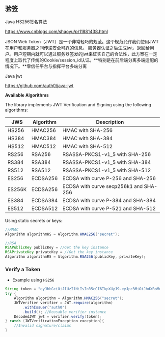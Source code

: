 ## 验签

Java HS256签名算法

https://www.cnblogs.com/shaoyu/p/11881438.html

JSON Web Token（JWT）是一个非常轻巧的规范。这个规范允许我们使用JWT在用户和服务器之间传递安全可靠的信息。 服务器认证之后生成jwt，返回给用户。用户短期内就可以通过服务器签发的jwt来证实自己的合法性，此方案在一定程度上取代了传统的Cookie/session_id认证。**特别是在前后端分离多端适配的情况下。**零信任平台与指挥平台多端分离

Java jwt

https://github.com/auth0/java-jwt

**Available Algorithms**

The library implements JWT Verification and Signing using the following algorithms:

| JWS    | Algorithm | Description                            |
| ------ | --------- | -------------------------------------- |
| HS256  | HMAC256   | HMAC with SHA-256                      |
| HS384  | HMAC384   | HMAC with SHA-384                      |
| HS512  | HMAC512   | HMAC with SHA-512                      |
| RS256  | RSA256    | RSASSA-PKCS1-v1_5 with SHA-256         |
| RS384  | RSA384    | RSASSA-PKCS1-v1_5 with SHA-384         |
| RS512  | RSA512    | RSASSA-PKCS1-v1_5 with SHA-512         |
| ES256  | ECDSA256  | ECDSA with curve P-256 and SHA-256     |
| ES256K | ECDSA256  | ECDSA with curve secp256k1 and SHA-256 |
| ES384  | ECDSA384  | ECDSA with curve P-384 and SHA-384     |
| ES512  | ECDSA512  | ECDSA with curve P-521 and SHA-512     |

Using static secrets or keys:

```java
//HMAC
Algorithm algorithmHS = Algorithm.HMAC256("secret");

//RSA
RSAPublicKey publicKey = //Get the key instance
RSAPrivateKey privateKey = //Get the key instance
Algorithm algorithmRS = Algorithm.RSA256(publicKey, privateKey);
```

### Verify a Token

- Example using `HS256`

```java
String token = "eyJhbGciOiJIUzI1NiIsInR5cCI6IkpXUyJ9.eyJpc3MiOiJhdXRoMCJ9.AbIJTDMFc7yUa5MhvcP03nJPyCPzZtQcGEp-zWfOkEE";
try {
    Algorithm algorithm = Algorithm.HMAC256("secret");
    JWTVerifier verifier = JWT.require(algorithm)
        .withIssuer("auth0")
        .build(); //Reusable verifier instance
    DecodedJWT jwt = verifier.verify(token);
} catch (JWTVerificationException exception){
    //Invalid signature/claims
}
```

